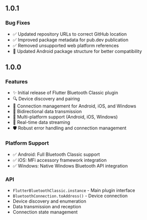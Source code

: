 ## 1.0.1

### Bug Fixes
- ✅ Updated repository URLs to correct GitHub location
- ✅ Improved package metadata for pub.dev publication
- ✅ Removed unsupported web platform references
- 🔧 Updated Android package structure for better compatibility

## 1.0.0

### Features
- ✨ Initial release of Flutter Bluetooth Classic plugin
- 🔍 Device discovery and pairing
- 🔗 Connection management for Android, iOS, and Windows
- 📡 Bidirectional data transmission
- 📱 Multi-platform support (Android, iOS, Windows)
- 🔄 Real-time data streaming
- 🛡️ Robust error handling and connection management

### Platform Support
- ✅ Android: Full Bluetooth Classic support
- ✅ iOS: MFi accessory framework integration
- ✅ Windows: Native Windows Bluetooth API integration

### API
- `FlutterBluetoothClassic.instance` - Main plugin interface
- `BluetoothConnection.toAddress()` - Device connection
- Device discovery and enumeration
- Data transmission and reception
- Connection state management
